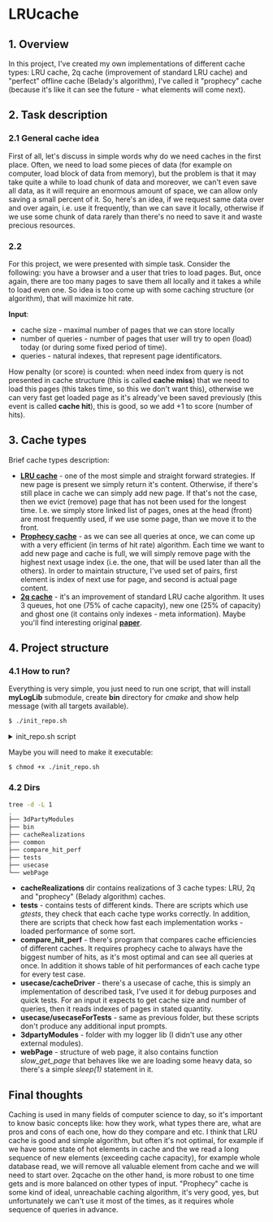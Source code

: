 # LRUcache
 
## 1. Overview

In this project, I've created my own implementations of different cache types: LRU cache, 2q cache (improvement of standard LRU cache) and "perfect" offline cache (Belady's algorithm), I've called it "prophecy" cache (because it's like it can see the future - what elements will come next).

## 2. Task description

### 2.1 General cache idea

First of all, let's discuss in simple words why do we need caches in the first place. Often, we need to load some pieces of data (for example on computer, load block of data from memory), but the problem is that it may take quite a while to load chunk of data and moreover, we can't even save all data, as it will require an enormous amount of space, we can allow only saving a small percent of it. So, here's an idea, if we request same data over and over again, i.e. use it frequently, than we can save it locally, otherwise if we use some chunk of data rarely than there's no need to save it and waste precious resources.

### 2.2

For this project, we were presented with simple task. Consider the following: you have a browser and a user that tries to load pages. But, once again, there are too many pages to save them all locally and it takes a while to load even one. So idea is too come up with some caching structure (or algorithm), that will maximize hit rate.

**Input**:
* cache size - maximal number of pages that we can store locally
* number of queries - number of pages that user will try to open (load) today (or during some fixed period of time).
* queries - natural indexes, that represent page identificators.

How penalty (or score) is counted: when need index from query is not presented in cache structure (this is called **cache miss**) that we need to load this pages (this takes time, so this we don't want this), otherwise we can very fast get loaded page as it's already've been saved previously (this event is called **cache hit**), this is good, so we add +1 to score (number of hits).

## 3. Cache types

Brief cache types description:
* [**LRU cache**](https://en.wikipedia.org/wiki/Cache_replacement_policies#Least_Recently_Used_(LRU)) - one of the most simple and straight forward strategies. If new page is present we simply return it's content. Otherwise, if there's still place in cache we can simply add new page. If that's not the case, then we evict (remove) page that has not been used for the longest time. I.e. we simply store linked list of pages, ones at the head (front) are most frequently used, if we use some page, than we move it to the front.
* [**Prophecy cache**](https://en.wikipedia.org/wiki/Cache_replacement_policies#B%C3%A9l%C3%A1dy's_algorithm) - as we can see all queries at once, we can come up with a very efficient (in terms of hit rate) algorithm. Each time we want to add new page and cache is full, we will simply remove page with the highest next usage index (i.e. the one, that will be used later than all the others). In order to maintain structure, I've used set of pairs, first element is index of next use for page, and second is actual page content.
* [**2q cache**](https://arpitbhayani.me/blogs/2q-cache/) - it's an improvement of standard LRU cache algorithm. It uses 3 queues, hot one (75% of cache capacity), new one (25% of capacity) and ghost one (it contains only indexes - meta information). Maybe you'll find interesting original [**paper**](https://www.vldb.org/conf/1994/P439.PDF).

## 4. Project structure

### 4.1 How to run?

Everything is very simple, you just need to run one script, that will install **myLogLib** submodule, create **bin** directory for *cmake* and show help message (with all targets available).

```bash
$ ./init_repo.sh
```

<details>
<summary>init_repo.sh script</summary>

```bash
#! /bin/bash

# ---------------------   PREPARING LOG LIB   -----------------------

set -e

echo "Repository initialization script"

# Проверяем что мы в git репозитории
if [ ! -d ".git" ]; then
  echo "Error: This is not a git repository"
  exit 1
fi

echo "Loading logger lib submodule..."

git submodule init
git submodule update

# Проверяем что нужный подмодуль загрузился
if [ -d "3dPartyModules/LoggerLib" ]; then
  echo "✓ LoggerLib submodule initialized successfully"
else
  echo "✗ LoggerLib submodule failed to initialize"
  exit 1
fi

echo "LoggerLib submodule ready!"

# ---------------------   PREPARING CMAKE   -----------------------

echo "Preparing cmake..."

mkdir -p bin # no error if it exists
cd bin
cmake ..
cd ..
cmake --build bin --target show_help_msg


```

</details>

Maybe you will need to make it executable:

```
$ chmod +x ./init_repo.sh
```

### 4.2 Dirs

```bash
tree -d -L 1
.
├── 3dPartyModules
├── bin
├── cacheRealizations
├── common
├── compare_hit_perf
├── tests
├── usecase
└── webPage
```

* **cacheRealizations** dir contains realizations of 3 cache types: LRU, 2q and "prophecy" (Belady algorithm) caches.
* **tests** - contains tests of different kinds. There are scripts which use *gtests*, they check that each cache type works correctly. In addition, there are scripts that check how fast each implementation works - loaded performance of some sort.
* **compare_hit_perf** - there's program that compares cache efficiencies of different caches. It requires prophecy cache to always have the biggest number of hits, as it's most optimal and can see all queries at once. In addition it shows table of hit performances of each cache type for every test case.
* **usecase/cacheDriver** - there's a usecase of cache, this is simply an implementation of described task, I've used it for debug purposes and quick tests. For an input it expects to get cache size and number of queries, then it reads indexes of pages in stated quantity.
* **usecase/usecaseForTests** - same as previous folder, but these scripts don't produce any additional input prompts.
* **3dpartyModules** - folder with my logger lib (I didn't use any other external modules).
* **webPage** - structure of web page, it also contains function *slow_get_page* that behaves like we are loading some heavy data, so there's a simple *sleep(1)* statement in it.

## Final thoughts

Caching is used in many fields of computer science to day, so it's important to know basic concepts like: how they work, what types there are, what are pros and cons of each one, how do they compare and etc. I think that LRU cache is good and simple algorithm, but often it's not optimal, for example if we have some state of hot elements in cache and the we read a long sequence of new elements (exceeding cache capacity), for example whole database read, we will remove all valuable element from cache and we will need to start over. 2qcache on the other hand, is more robust to one time gets and is more balanced on other types of input. "Prophecy" cache is some kind of ideal, unreachable caching algorithm, it's very good, yes, but unfortunately we can't use it most of the times, as it requires whole sequence of queries in advance.